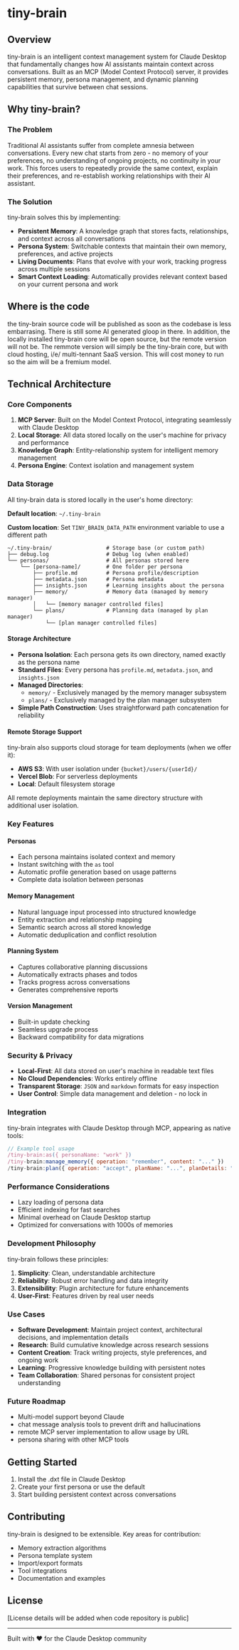# tiny-brain

## Overview

tiny-brain is an intelligent context management system for Claude Desktop that fundamentally changes how AI assistants maintain context across conversations. Built as an MCP (Model Context Protocol) server, it provides persistent memory, persona management, and dynamic planning capabilities that survive between chat sessions.

## Why tiny-brain?

### The Problem

Traditional AI assistants suffer from complete amnesia between conversations. Every new chat starts from zero - no memory of your preferences, no understanding of ongoing projects, no continuity in your work. This forces users to repeatedly provide the same context, explain their preferences, and re-establish working relationships with their AI assistant.

### The Solution

tiny-brain solves this by implementing:

- **Persistent Memory**: A knowledge graph that stores facts, relationships, and context across all conversations
- **Persona System**: Switchable contexts that maintain their own memory, preferences, and active projects
- **Living Documents**: Plans that evolve with your work, tracking progress across multiple sessions
- **Smart Context Loading**: Automatically provides relevant context based on your current persona and work

## Where is the code

the tiny-brain source code will be published as soon as the codebase is less embarrasing. There is still some
AI generated gloop in there. In addition, the locally installed tiny-brain core will be open source, but the
remote version will not be. The remmote version will simply be the tiny-brain core, but with cloud hosting, i/e/ multi-tennant SaaS version. This will cost money to run so the aim will be a fremium model.

## Technical Architecture

### Core Components

1. **MCP Server**: Built on the Model Context Protocol, integrating seamlessly with Claude Desktop
2. **Local Storage**: All data stored locally on the user's machine for privacy and performance
3. **Knowledge Graph**: Entity-relationship system for intelligent memory management
4. **Persona Engine**: Context isolation and management system

### Data Storage

All tiny-brain data is stored locally in the user's home directory:

**Default location**: `~/.tiny-brain`

**Custom location**: Set `TINY_BRAIN_DATA_PATH` environment variable to use a different path

```
~/.tiny-brain/                 # Storage base (or custom path)
├── debug.log                  # Debug log (when enabled)
└── personas/                  # All personas stored here
    └── [persona-name]/        # One folder per persona
        ├── profile.md         # Persona profile/description
        ├── metadata.json      # Persona metadata  
        ├── insights.json      # Learning insights about the persona
        ├── memory/            # Memory data (managed by memory manager)
        │   └── [memory manager controlled files]
        └── plans/             # Planning data (managed by plan manager)
            └── [plan manager controlled files]
```

#### Storage Architecture

- **Persona Isolation**: Each persona gets its own directory, named exactly as the persona name
- **Standard Files**: Every persona has `profile.md`, `metadata.json`, and `insights.json`
- **Managed Directories**: 
  - `memory/` - Exclusively managed by the memory manager subsystem
  - `plans/` - Exclusively managed by the plan manager subsystem
- **Simple Path Construction**: Uses straightforward path concatenation for reliability

#### Remote Storage Support

tiny-brain also supports cloud storage for team deployments (when we offer it):

- **AWS S3**: With user isolation under `{bucket}/users/{userId}/`
- **Vercel Blob**: For serverless deployments
- **Local**: Default filesystem storage

All remote deployments maintain the same directory structure with additional user isolation.

### Key Features

#### Personas
- Each persona maintains isolated context and memory
- Instant switching with the `as` tool
- Automatic profile generation based on usage patterns
- Complete data isolation between personas

#### Memory Management
- Natural language input processed into structured knowledge
- Entity extraction and relationship mapping
- Semantic search across all stored knowledge
- Automatic deduplication and conflict resolution

#### Planning System
- Captures collaborative planning discussions
- Automatically extracts phases and todos
- Tracks progress across conversations
- Generates comprehensive reports

#### Version Management
- Built-in update checking
- Seamless upgrade process
- Backward compatibility for data migrations

### Security & Privacy

- **Local-First**: All data stored on user's machine in readable text files
- **No Cloud Dependencies**: Works entirely offline
- **Transparent Storage**: `JSON` and `markdown` formats for easy inspection
- **User Control**: Simple data management and deletion - no lock in

### Integration

tiny-brain integrates with Claude Desktop through MCP, appearing as native tools:

```javascript
// Example tool usage
/tiny-brain:as({ personaName: "work" })
/tiny-brain:manage_memory({ operation: "remember", content: "..." })
/tiny-brain:plan({ operation: "accept", planName: "...", planDetails: "..." })
```

### Performance Considerations

- Lazy loading of persona data
- Efficient indexing for fast searches
- Minimal overhead on Claude Desktop startup
- Optimized for conversations with 1000s of memories

### Development Philosophy

tiny-brain follows these principles:

1. **Simplicity**: Clean, understandable architecture
2. **Reliability**: Robust error handling and data integrity
3. **Extensibility**: Plugin architecture for future enhancements
4. **User-First**: Features driven by real user needs

### Use Cases

- **Software Development**: Maintain project context, architectural decisions, and implementation details
- **Research**: Build cumulative knowledge across research sessions
- **Content Creation**: Track writing projects, style preferences, and ongoing work
- **Learning**: Progressive knowledge building with persistent notes
- **Team Collaboration**: Shared personas for consistent project understanding

### Future Roadmap

- Multi-model support beyond Claude
- chat message analysis tools to prevent drift and hallucinations
- remote MCP server implementation to allow usage by URL
- persona sharing with other MCP tools

## Getting Started

1. Install the .dxt file in Claude Desktop
2. Create your first persona or use the default
3. Start building persistent context across conversations

## Contributing

tiny-brain is designed to be extensible. Key areas for contribution:

- Memory extraction algorithms
- Persona template system
- Import/export formats
- Tool integrations
- Documentation and examples

## License

[License details will be added when code repository is public]

---

Built with ❤️ for the Claude Desktop community
